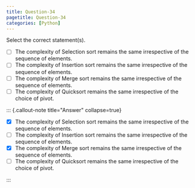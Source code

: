 ```yaml
---
title: Question-34
pagetitle: Question-34
categories: [Python]
---
```


Select the correct statement(s).

- [ ] The complexity of Selection sort remains the same irrespective of the sequence of elements.
- [ ] The complexity of Insertion sort remains the same irrespective of the sequence of elements.
- [ ] The complexity of Merge sort remains the same irrespective of the sequence of elements.
- [ ] The complexity of Quicksort remains the same irrespective of the choice of pivot.

::: {.callout-note title="Answer" collapse=true}

- [x] The complexity of Selection sort remains the same irrespective of the sequence of elements.
- [ ] The complexity of Insertion sort remains the same irrespective of the sequence of elements.
- [x] The complexity of Merge sort remains the same irrespective of the sequence of elements.
- [ ] The complexity of Quicksort remains the same irrespective of the choice of pivot.

:::
